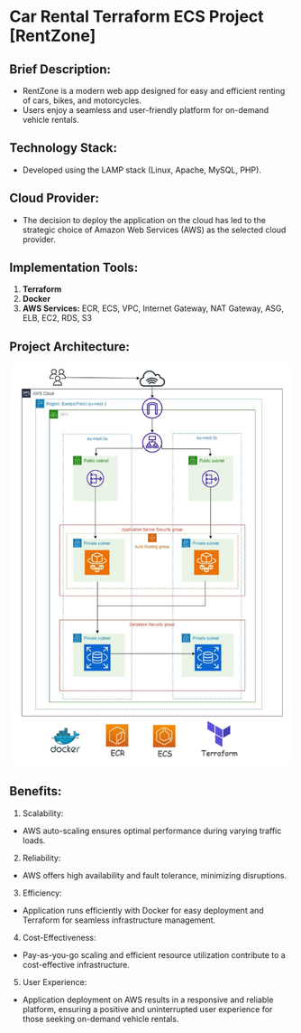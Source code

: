 # Car Rental Terraform ECS Project [RentZone]

## Brief Description:
- RentZone is a modern web app designed for easy and efficient renting of cars, bikes, and motorcycles.
- Users enjoy a seamless and user-friendly platform for on-demand vehicle rentals.

## Technology Stack:
- Developed using the LAMP stack (Linux, Apache, MySQL, PHP).
## Cloud Provider:
- The decision to deploy the application on the cloud has led to the strategic choice of Amazon Web Services (AWS) as the selected cloud provider.
## Implementation Tools:
1. **Terraform**
2. **Docker**
3. **AWS Services:** ECR, ECS, VPC, Internet Gateway, NAT Gateway, ASG, ELB, EC2, RDS, S3
## Project Architecture:
![Project Architecture](Project_Architecture.jpg)
## Benefits: 
1. Scalability:
- AWS auto-scaling ensures optimal performance during varying traffic loads.
2. Reliability:
- AWS offers high availability and fault tolerance, minimizing disruptions.
3. Efficiency:
- Application runs efficiently with Docker for easy deployment and Terraform for seamless infrastructure management.
4. Cost-Effectiveness:
- Pay-as-you-go scaling and efficient resource utilization contribute to a cost-effective infrastructure.
5. User Experience:
- Application deployment on AWS results in a responsive and reliable platform, ensuring a positive and uninterrupted user experience for those seeking on-demand vehicle rentals.

